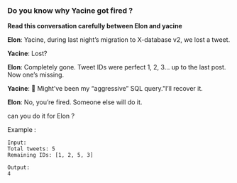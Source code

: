### Do you know why Yacine got fired ?

**Read this conversation carefully between Elon and yacine**

**Elon**: Yacine, during last night’s migration to X-database v2, we lost a tweet.

**Yacine**: Lost?

**Elon**: Completely gone. Tweet IDs were perfect 1, 2, 3… up to the last post. Now one’s missing.

**Yacine**: 😬 Might’ve been my “aggressive” SQL query."I’ll recover it.

**Elon**: No, you’re fired. Someone else will do it.

can you do it for Elon ?

Example :

```
Input:
Total tweets: 5
Remaining IDs: [1, 2, 5, 3]

Output:
4
```
